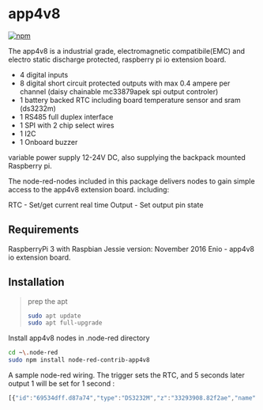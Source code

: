 # app4v8

[![npm](https://img.shields.io/npm/v/node-red-contrib-app4v8.svg?maxAge=2592000)](https://www.npmjs.com/package/node-red-contrib-app4v8)

The app4v8 is a industrial grade, electromagnetic compatibile(EMC) and electro static discharge protected,
raspberry pi io extension board.

* 4 digital inputs
* 8 digital short circuit protected outputs with max 0.4 ampere per channel (daisy chainable mc33879apek spi output controler)
* 1 battery backed RTC including board temperature sensor and sram (ds3232m)
* 1 RS485 full duplex interface
* 1 SPI with 2 chip select wires
* 1 I2C 
* 1 Onboard buzzer

variable power supply 12-24V DC, also supplying the backpack mounted Raspberry pi.

The node-red-nodes included in this package delivers nodes to gain simple access to
the app4v8 extension board.
including:

RTC - Set/get current real time
Output - Set output pin state

## Requirements
RaspberryPi 3 with Raspbian Jessie version: November 2016 
Enio - app4v8 io extension board.

## Installation
> prep the apt
> ```bash
> sudo apt update
> sudo apt full-upgrade
> ```

Install app4v8 nodes in .node-red directory
```bash
cd ~\.node-red
sudo npm install node-red-contrib-app4v8
```
A sample node-red wiring. The trigger sets the RTC, and 5 seconds later output 1 will be set for 1 second :
```javascript
[{"id":"69534dff.d87a74","type":"DS3232M","z":"33293908.82f2ae","name":"","x":394.5,"y":150,"wires":[["9a517b2a.a3e81","e0064e79.cc56e8"]]},{"id":"e0064e79.cc56e8","type":"debug","z":"33293908.82f2ae","name":"","active":true,"console":"false","complete":"false","x":706.5,"y":151,"wires":[]},{"id":"2b8bc8fb.7f7ed8","type":"inject","z":"33293908.82f2ae","name":"","topic":"","payload":"23.12.2016 15.22.45","payloadType":"str","repeat":"","crontab":"","once":false,"x":185.50001525878906,"y":149.99998474121094,"wires":[["69534dff.d87a74"]]},{"id":"9a517b2a.a3e81","type":"function","z":"33293908.82f2ae","name":"","func":"if(msg.payload == '23.12.2016 15.22.50')\n{\n    msg.payload = \"1\";\n    return(msg);\n}\nelse\n{\n    msg.payload = \"0\";\n    return(msg);\n}\n\n","outputs":1,"noerr":0,"x":385.5,"y":231.66661071777344,"wires":[["2a2f9dcb.bddc52"]]},{"id":"2a2f9dcb.bddc52","type":"MC33879APEK","z":"33293908.82f2ae","name":"","outputpin":1,"x":618.5,"y":231.3333282470703,"wires":[[]]}]
```
